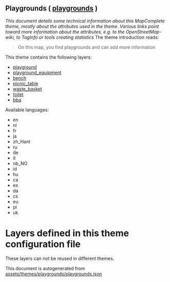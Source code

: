 [//]: # (WARNING: this file is automatically generated. Please find the sources at the bottom and edit those sources)

## Playgrounds ( [playgrounds](https://mapcomplete.org/playgrounds) )
_This document details some technical information about this MapComplete theme, mostly about the attributes used in the theme. Various links point toward more information about the attributes, e.g. to the OpenStreetMap-wiki, to TagInfo or tools creating statistics_
The theme introduction reads:

> On this map, you find playgrounds and can add more information

This theme contains the following layers:

 - [playground](../Layers/playground.md)
 - [playground_equipment](../Layers/playground_equipment.md)
 - [bench](../Layers/bench.md)
 - [picnic_table](../Layers/picnic_table.md)
 - [waste_basket](../Layers/waste_basket.md)
 - [toilet](../Layers/toilet.md)
 - [bbq](../Layers/bbq.md)

Available languages:

 - en
 - nl
 - fr
 - ja
 - zh_Hant
 - ru
 - de
 - it
 - nb_NO
 - id
 - hu
 - ca
 - es
 - da
 - cs
 - eu
 - pl
 - uk

# Layers defined in this theme configuration file
These layers can not be reused in different themes.


This document is autogenerated from [assets/themes/playgrounds/playgrounds.json](https://github.com/pietervdvn/MapComplete/blob/develop/assets/themes/playgrounds/playgrounds.json)
